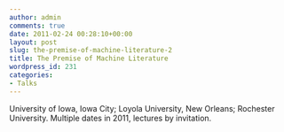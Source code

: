 ```yaml
---
author: admin
comments: true
date: 2011-02-24 00:28:10+00:00
layout: post
slug: the-premise-of-machine-literature-2
title: The Premise of Machine Literature
wordpress_id: 231
categories:
- Talks
---
```


University of Iowa, Iowa City; Loyola University, New Orleans; Rochester University.  Multiple dates in 2011, lectures by invitation.
